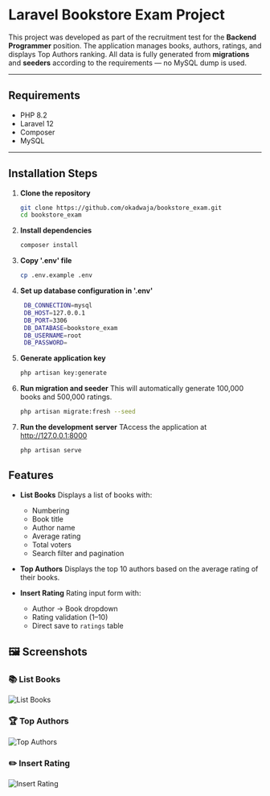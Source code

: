 # Laravel Bookstore Exam Project

This project was developed as part of the recruitment test for the **Backend Programmer** position.
The application manages books, authors, ratings, and displays Top Authors ranking.
All data is fully generated from **migrations** and **seeders** according to the requirements — no MySQL dump is used.

---

## Requirements
- PHP 8.2
- Laravel 12
- Composer
- MySQL

---

## Installation Steps

1. **Clone the repository**
   ```bash
   git clone https://github.com/okadwaja/bookstore_exam.git
   cd bookstore_exam

2. **Install dependencies**
   ```bash
   composer install

3. **Copy '.env' file**
   ```bash
   cp .env.example .env

4. **Set up database configuration in '.env'**
   ```bash
    DB_CONNECTION=mysql
    DB_HOST=127.0.0.1
    DB_PORT=3306
    DB_DATABASE=bookstore_exam
    DB_USERNAME=root
    DB_PASSWORD=

5. **Generate application key**
   ```bash
   php artisan key:generate

6. **Run migration and seeder**
   This will automatically generate 100,000 books and 500,000 ratings.
   ```bash
   php artisan migrate:fresh --seed

7. **Run the development server**
   TAccess the application at http://127.0.0.1:8000
   ```bash
   php artisan serve

## Features
- **List Books**
  Displays a list of books with:
  - Numbering
  - Book title
  - Author name
  - Average rating
  - Total voters
  - Search filter and pagination

- **Top Authors**
  Displays the top 10 authors based on the average rating of their books.

- **Insert Rating**
  Rating input form with:
  - Author → Book dropdown
  - Rating validation (1–10)
  - Direct save to `ratings` table

## 🖼️ Screenshots

### 📚 List Books
![List Books](screenshots/list-books.png)

### 🏆 Top Authors
![Top Authors](screenshots/top-authors.png)

### ✏️ Insert Rating
![Insert Rating](screenshots/insert-rating.png)

